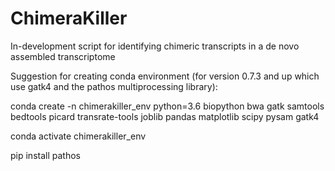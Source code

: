 # ChimeraKiller
In-development script for identifying chimeric transcripts in a de novo assembled transcriptome


Suggestion for creating conda environment (for version 0.7.3 and up which use gatk4 and the pathos multiprocessing library):


conda create -n chimerakiller_env python=3.6 biopython bwa gatk samtools bedtools picard transrate-tools joblib pandas matplotlib scipy pysam gatk4

conda activate chimerakiller_env

pip install pathos
